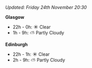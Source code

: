 *Updated: Friday 24th November 20:30*

**Glasgow**

* 22h - 0h: :sunny: Clear
* 1h - 9h: :partly_sunny: Partly Cloudy

**Edinburgh**

* 22h - 1h: :sunny: Clear
* 2h - 9h: :partly_sunny: Partly Cloudy
